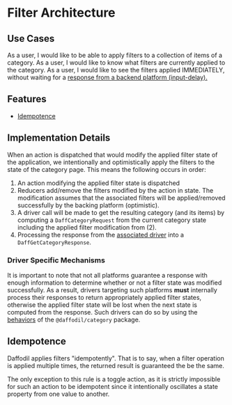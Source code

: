 # Filter Architecture

## Use Cases

As a user, I would like to be able to apply filters to a collection of items of a category.
As a user, I would like to know what filters are currently applied to the category. 
As a user, I would like to see the filters applied IMMEDIATELY, without waiting for a [response from a backend platform (input-delay).](https://web.dev/fid/)

## Features
- [Idempotence](./filtering/idempotence.md)

## Implementation Details

When an action is dispatched that would modify the applied filter state of the application, we intentionally and optimistically apply the filters to the state of the category page. This means the following occurs in order:

1. An action modifying the applied filter state is dispatched
2. Reducers add/remove the filters modified by the action in state. The modification assumes that the associated filters will be applied/removed successfully by the backing platform (optimistic).
3. A driver call will be made to get the resulting category (and its items) by computing a `DaffCategoryRequest` from the current category state including the applied filter modification from (2).
4. Processing the response from the [associated driver](./#driver-specific-mechanisms) into a `DaffGetCategoryResponse`. 

### Driver Specific Mechanisms
It is important to note that not all platforms guarantee a response with enough information to determine whether or not a filter state was modified successfully. As a result, drivers targeting such platforms **must** internally process their responses to return appropriately applied filter states, otherwise the applied filter state will be lost when the next state is computed from the response. Such drivers can do so by using the [behaviors](../../src/filters/behaviors) of the `@daffodil/category` package.

## Idempotence

Daffodil applies filters "idempotently". That is to say, when a filter operation is applied multiple times, the returned result is guaranteed the be the same. 

The only exception to this rule is a toggle action, as it is strictly impossible for such an action to be idempotent since it intentionally oscillates a state property from one value to another.
